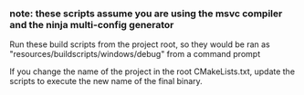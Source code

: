 ### note: these scripts assume you are using the msvc compiler and the ninja multi-config generator

Run these build scripts from the project root, so they would be ran as "resources/buildscripts/windows/debug" from a command  prompt

If you change the name of the project in the root CMakeLists.txt, update the scripts to execute the new name of the final binary.
